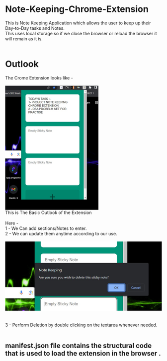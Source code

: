 # Note-Keeping-Chrome-Extension

This is Note Keeping Application which allows the user to keep up their Day-to-Day tasks and Notes.<br>
This uses local storage so if we close the browser or reload the browser it will remain as it is.
<br>
<br>
# Outlook <br>
The Crome Extension looks like - <br>
<br>
<img src = "pic1.jpeg" height="400px" width="300px" align="center"><br>
This is The Basic Outlook of the Extension <br>
<br>
Here - <br>
1 - We Can add sections/Notes to enter.<br>
2 - We can update them anytime according to our use.
<br>
<br>
<img src = "pic2.jpeg"><br>
<br>
<br>
3 - Perform Deletion by double clicking on the textarea whenever needed.
<br>
<br>

## manifest.json file contains the structural code that is used to load the extension in the browser .
